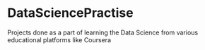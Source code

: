 # DataSciencePractise
Projects done as a part of learning the Data Science from various educational platforms like Coursera 
